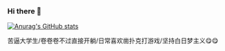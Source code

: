 ### Hi there 👋
[![Anurag's GitHub stats](https://github-readme-stats.vercel.app/api?username=cherrling&show_icons=true&count_private=true)](https://github.com/anuraghazra/github-readme-stats)

 苦逼大学生/卷卷卷不过直接开躺/日常喜欢凿扑克打游戏/坚持白日梦主义😋😋
 
<!--
**Cherrling/Cherrling** is a ✨ _special_ ✨ repository because its `README.md` (this file) appears on your GitHub profile.

Here are some ideas to get you started:

- 🔭 I’m currently working on ...
- 🌱 I’m currently learning ...
- 👯 I’m looking to collaborate on ...
- 🤔 I’m looking for help with ...
- 💬 Ask me about ...
- 📫 How to reach me: ...
- 😄 Pronouns: ...
- ⚡ Fun fact: ...
-->
